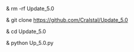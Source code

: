 & rm -rf Update_5.0 

& git clone https://github.com/Cralstal/Update_5.0

& cd Update_5.0

& python Up_5.0.py
